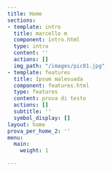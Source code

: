 ```yaml
---
title: Home
sections:
- template: intro
  title: marcello m
  component: intro.html
  type: intro
  content: ''
  actions: []
  img_path: "/images/pic01.jpg"
- template: features
  title: Ipsum malesuada
  component: features.html
  type: features
  content: prova di testo
  actions: []
  subtitle: ''
  symbol_display: []
layout: home
prova_per_home_2: ''
menu:
  main:
    weight: 1

---
```

